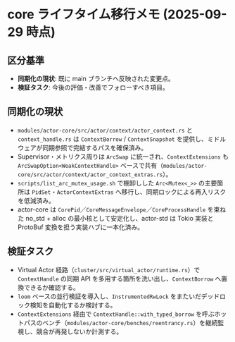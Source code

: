 # core ライフタイム移行メモ (2025-09-29 時点)

## 区分基準
- **同期化の現状**: 既に main ブランチへ反映された変更点。
- **検証タスク**: 今後の評価・改善でフォローすべき項目。

## 同期化の現状
- `modules/actor-core/src/actor/context/actor_context.rs` と `context_handle.rs` は `ContextBorrow` / `ContextSnapshot` を提供し、ミドルウェアが同期参照で完結するパスを確保済み。
- Supervisor・メトリクス周りは `ArcSwap` に統一され、`ContextExtensions` も `ArcSwapOption<WeakContextHandle>` ベースで共有（`modules/actor-core/src/actor/context/actor_context_extras.rs`）。
- `scripts/list_arc_mutex_usage.sh` で棚卸しした `Arc<Mutex<_>>` の主要箇所は `PidSet`・`ActorContextExtras` へ移行し、同期ロックによる再入リスクを低減済み。
- actor-core は `CorePid`／`CoreMessageEnvelope`／`CoreProcessHandle` を束ねた no_std + alloc の最小核として安定化し、actor-std は Tokio 実装と ProtoBuf 変換を担う実装ハブに一本化済み。

## 検証タスク
- Virtual Actor 経路（`cluster/src/virtual_actor/runtime.rs`）で `ContextHandle` の同期 API を多用する箇所を洗い出し、`ContextBorrow` へ置換できるか確認する。
- `loom` ベースの並行検証を導入し、`InstrumentedRwLock` をまたいだデッドロック検知を自動化するか検討する。
- `ContextExtensions` 経由で `ContextHandle::with_typed_borrow` を呼ぶホットパスのベンチ（`modules/actor-core/benches/reentrancy.rs`）を継続監視し、競合が再発しないか計測する。
